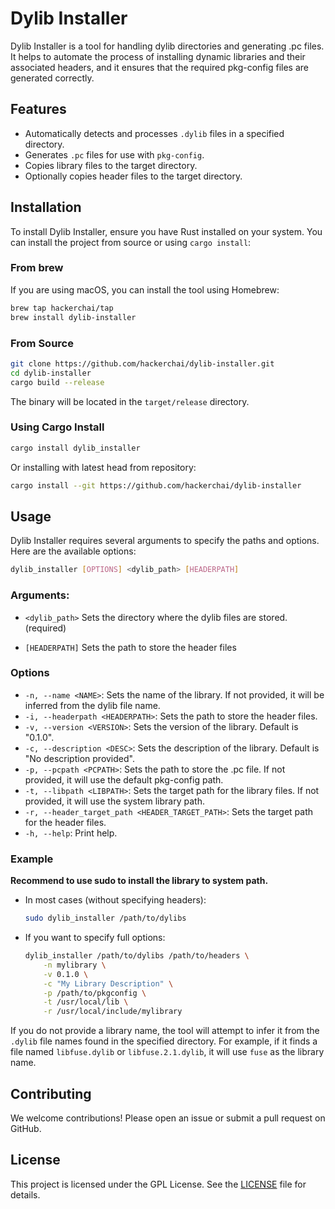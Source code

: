 # Dylib Installer

Dylib Installer is a tool for handling dylib directories and generating .pc files. It helps to automate the process of installing dynamic libraries and their associated headers, and it ensures that the required pkg-config files are generated correctly.

## Features

- Automatically detects and processes `.dylib` files in a specified directory.
- Generates `.pc` files for use with `pkg-config`.
- Copies library files to the target directory.
- Optionally copies header files to the target directory.

## Installation

To install Dylib Installer, ensure you have Rust installed on your system. You can install the project from source or using `cargo install`:

### From brew
If you are using macOS, you can install the tool using Homebrew:

```sh
brew tap hackerchai/tap
brew install dylib-installer
```

### From Source

```sh
git clone https://github.com/hackerchai/dylib-installer.git
cd dylib-installer
cargo build --release
```

The binary will be located in the `target/release` directory.

### Using Cargo Install

```sh
cargo install dylib_installer
```

Or installing with latest head from repository:

```sh
cargo install --git https://github.com/hackerchai/dylib-installer

````

## Usage

Dylib Installer requires several arguments to specify the paths and options. Here are the available options:

```sh
dylib_installer [OPTIONS] <dylib_path> [HEADERPATH]
```
### Arguments:
- `<dylib_path>`  Sets the directory where the dylib files are stored.(required)

- `[HEADERPATH]`  Sets the path to store the header files

### Options

- `-n, --name <NAME>`: Sets the name of the library. If not provided, it will be inferred from the dylib file name.
- `-i, --headerpath <HEADERPATH>`: Sets the path to store the header files.
- `-v, --version <VERSION>`: Sets the version of the library. Default is "0.1.0".
- `-c, --description <DESC>`: Sets the description of the library. Default is "No description provided".
- `-p, --pcpath <PCPATH>`: Sets the path to store the .pc file. If not provided, it will use the default pkg-config path.
- `-t, --libpath <LIBPATH>`: Sets the target path for the library files. If not provided, it will use the system library path.
- `-r, --header_target_path <HEADER_TARGET_PATH>`: Sets the target path for the header files.
- `-h, --help`: Print help.

### Example

**Recommend to use sudo to install the library to system path.**

- In most cases (without specifying headers):
    ```sh
    sudo dylib_installer /path/to/dylibs
    ```

- If you want to specify full options:
    ```sh
    dylib_installer /path/to/dylibs /path/to/headers \
        -n mylibrary \
        -v 0.1.0 \
        -c "My Library Description" \
        -p /path/to/pkgconfig \
        -t /usr/local/lib \
        -r /usr/local/include/mylibrary
    ```

If you do not provide a library name, the tool will attempt to infer it from the `.dylib` file names found in the specified directory. For example, if it finds a file named `libfuse.dylib` or `libfuse.2.1.dylib`, it will use `fuse` as the library name.

## Contributing

We welcome contributions! Please open an issue or submit a pull request on GitHub.

## License

This project is licensed under the GPL License. See the [LICENSE](https://github.com/hackerchai/dylib-installer/blob/main/LICENSE) file for details.